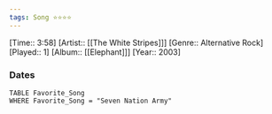 ```yaml
---
tags: Song ⭐⭐⭐⭐ 
---
```

[Time:: 3:58]
[Artist:: [[The White Stripes]]]
[Genre:: Alternative Rock]
[Played:: 1]
[Album:: [[Elephant]]]
[Year:: 2003]
### Dates
````dataview
TABLE Favorite_Song
WHERE Favorite_Song = "Seven Nation Army"
````